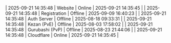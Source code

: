 | 2025-09-21 14:35:48 | Website | Online | 2025-09-21 14:35:45 |
| 2025-09-21 14:35:48 | Registration | Offline | 2025-09-09 16:40:23 |
| 2025-09-21 14:35:48 | Auth Server | Offline | 2025-08-18 09:33:31 |
| 2025-09-21 14:35:48 | Kezan (PvE) | Offline | 2025-08-03 17:58:02 |
| 2025-09-21 14:35:48 | Gurubashi (PvP) | Offline | 2025-08-23 21:44:06 |
| 2025-09-21 14:35:48 | Cloudflare | Online | 2025-09-21 14:35:45 |
